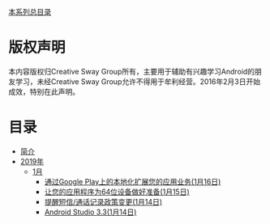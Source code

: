 [本系列总目录](https://github.com/CreativeSwayGroup/Android-developers-blog-CN-cover)

版权声明
=======

本内容版权归Creative Sway Group所有，主要用于辅助有兴趣学习Android的朋友学习，未经Creative Sway Group允许不得用于牟利经营。2016年2月3日开始成效，特别在此声明。

# 目录

* [简介](README.md)
* [2019年]()
    * [1月]()
    	* [通过Google Play上的本地化扩展您的应用业务(1月16日)](chapters/2019.1.16.md)
        * [让您的应用程序为64位设备做好准备(1月15日)](chapters/2019.1.15.md)
        * [提醒短信/通话记录政策变更(1月14日)](chapters/2019.1.14.policy.md)
        * [Android Studio 3.3(1月14日)](chapters/2019.1.14.studio.md)
